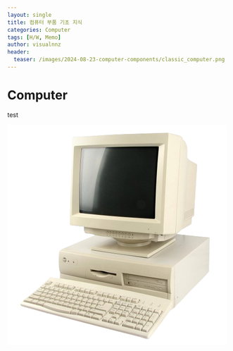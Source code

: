 ```yaml
---
layout: single
title: 컴퓨터 부품 기초 지식
categories: Computer
tags: [H/W, Memo]
author: visualnnz
header:
  teaser: /images/2024-08-23-computer-components/classic_computer.png
---
```




# Computer

test

![classic_computer](../../images/2024-08-23-computer-components/classic_computer.png)
